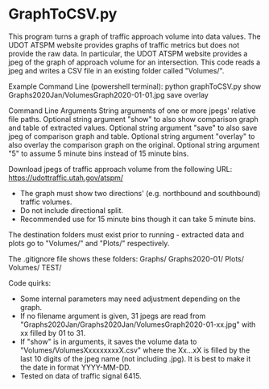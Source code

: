# GraphToCSV.py

This program turns a graph of traffic approach volume into data values. The UDOT ATSPM website provides graphs of traffic metrics but does not provide the raw data. In particular, the UDOT ATSPM website provides a jpeg of the graph of approach volume for an intersection. This code reads a jpeg and writes a CSV file in an existing folder called "Volumes/".

Example Command Line (powershell terminal):
python graphToCSV.py show Graphs2020Jan/VolumesGraph2020-01-01.jpg save overlay

Command Line Arguments
String arguments of one or more jpegs' relative file paths.
Optional string argument "show" to also show comparison graph and table of extracted values.
Optional string argument "save" to also save jpeg of comparison graph and table.
Optional string argument "overlay" to also overlay the comparison graph on the original.
Optional string argument "5" to assume 5 minute bins instead of 15 minute bins.

Download jpegs of traffic approach volume from the following URL:
https://udottraffic.utah.gov/atspm/
- The graph must show two directions' (e.g. northbound and southbound) traffic volumes.
- Do not include directional split.
- Recommended use for 15 minute bins though it can take 5 minute bins.

The destination folders must exist prior to running - extracted data and plots go to "Volumes/" and "Plots/" respectively.

The .gitignore file shows these folders:
Graphs/
Graphs2020-01/
Plots/
Volumes/
TEST/

Code quirks:
- Some internal parameters may need adjustment depending on the graph.
- If no filename argument is given, 31 jpegs are read from "Graphs2020Jan/Graphs2020Jan/VolumesGraph2020-01-xx.jpg" with xx filled by 01 to 31.
- If "show" is in arguments, it saves the volume data to "Volumes/VolumesXxxxxxxxxX.csv" where the Xx...xX is filled by the last 10 digits of the jpeg name (not including .jpg). It is best to make it the date in format YYYY-MM-DD.
- Tested on data of traffic signal 6415.
